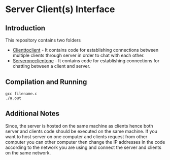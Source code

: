 # Server Client(s) Interface 

## Introduction

This repository contains two folders 
*  [Clienttoclient](https://github.com/vivekingh/server-client-handling/tree/master/clienttoclient) - It contains code for establishing connections between multiple clients through server in order to chat with each other. 
* [Serveroneclientone](https://github.com/vivekingh/server-client-handling/tree/master/server_one_client_one) - It contains code for establishing connections for chatting between a client and server.

## Compilation and Running
```
gcc filename.c
./a.out
```

## Additional Notes 
Since, the server is hosted on the same machine as clients hence both server and clients code should be executed on the same machine. If you want to host server on one computer and clients request from other computer you can other computer then change the IP addresses in the code according to the network you are using and connect the server and clients on the same network.
